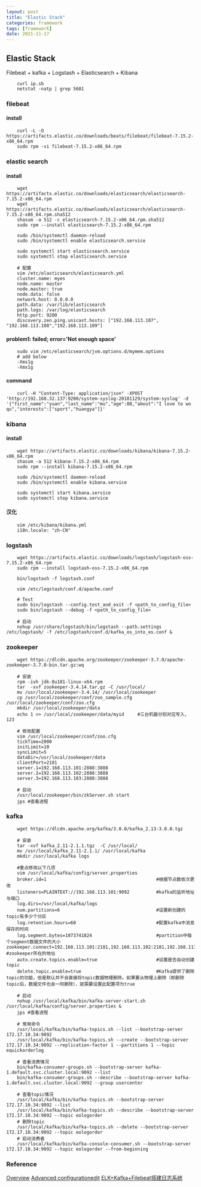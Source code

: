 ```yaml
---
layout: post
title: "Elastic Stack"
categories: framework
tags: [framework]
date: 2021-11-17
---
```


## Elastic Stack

Filebeat + kafka + Logstash + Elasticsearch + Kibana

		curl ip.sb
		netstat -natp | grep 5601

### filebeat

#### install

		curl -L -O https://artifacts.elastic.co/downloads/beats/filebeat/filebeat-7.15.2-x86_64.rpm
		sudo rpm -vi filebeat-7.15.2-x86_64.rpm

### elastic search

#### install

		wget https://artifacts.elastic.co/downloads/elasticsearch/elasticsearch-7.15.2-x86_64.rpm
		wget https://artifacts.elastic.co/downloads/elasticsearch/elasticsearch-7.15.2-x86_64.rpm.sha512
		shasum -a 512 -c elasticsearch-7.15.2-x86_64.rpm.sha512
		sudo rpm --install elasticsearch-7.15.2-x86_64.rpm

		sudo /bin/systemctl daemon-reload
		sudo /bin/systemctl enable elasticsearch.service

		sudo systemctl start elasticsearch.service
		sudo systemctl stop elasticsearch.service

		# 配置
		vim /etc/elasticsearch/elasticsearch.yml
		cluster.name: myes
		node.name: master
		node.master: true
		node.data: false
		network.host: 0.0.0.0
		path.data: /var/lib/elasticsearch
		path.logs: /var/log/elasticsearch
		http.port: 9200
		discovery.zen.ping.unicast.hosts: ["192.168.113.107", "192.168.113.108","192.168.113.109"]

#### problem1: failed; error='Not enough space'

		sudo vim /etc/elasticsearch/jvm.options.d/mymem.options
		# add below 
		-Xms1g
		-Xmx1g

#### command

		curl -H "Content-Type: application/json" -XPOST 'http://192.168.32.137:9200/system-syslog-20181129/system-syslog' -d '{"first_name":"yuan","last_name":"mu","age":88,"about":"I love to wo qu","interests":["sport","huangya"]}'

### kibana

#### install 

		wget https://artifacts.elastic.co/downloads/kibana/kibana-7.15.2-x86_64.rpm
		shasum -a 512 kibana-7.15.2-x86_64.rpm 
		sudo rpm --install kibana-7.15.2-x86_64.rpm

		sudo /bin/systemctl daemon-reload
		sudo /bin/systemctl enable kibana.service

		sudo systemctl start kibana.service
		sudo systemctl stop kibana.service

#### 汉化
		vim /etc/kibana/kibana.yml
		i18n.locale: "zh-CN"

### logstash

		wget https://artifacts.elastic.co/downloads/logstash/logstash-oss-7.15.2-x86_64.rpm
		sudo rpm --install logstash-oss-7.15.2-x86_64.rpm 

		bin/logstash -f logstash.conf

		vim /etc/logstash/conf.d/apache.conf

		# Test
		sudo bin/logstash --config.test_and_exit -f <path_to_config_file>
		sudo bin/logstash --debug -f <path_to_config_file>

		# 启动
		nohup /usr/share/logstash/bin/logstash --path.settings /etc/logstash/ -f /etc/logstash/conf.d/kafka_os_into_es.conf &

### zookeeper

		wget https://dlcdn.apache.org/zookeeper/zookeeper-3.7.0/apache-zookeeper-3.7.0-bin.tar.gz:wq

		# 安装
		rpm -ivh jdk-8u181-linux-x64.rpm
		tar  -xvf zookeeper-3.4.14.tar.gz -C /usr/local/
		mv /usr/local/zookeeper-3.4.14/ /usr/local/zookeeper
		cp /usr/local/zookeeper/conf/zoo_sample.cfg  /usr/local/zookeeper/conf/zoo.cfg
		mkdir /usr/local/zookeeper/data
		echo 1 >> /usr/local/zookeeper/data/myid     #三台机器分别对应写入，123

		# 修改配置
		vim /usr/local/zookeeper/conf/zoo.cfg 
		tickTime=2000
		initLimit=10
		syncLimit=5
		dataDir=/usr/local/zookeeper/data
		clientPort=2181
		server.1=192.168.113.101:2888:3888
		server.2=192.168.113.102:2888:3888
		server.3=192.168.113.103:2888:3888

		# 启动
		/usr/local/zookeeper/bin/zkServer.sh start
		jps #查看进程


### kafka

		wget https://dlcdn.apache.org/kafka/3.0.0/kafka_2.13-3.0.0.tgz

		# 安装
		tar -xvf kafka_2.11-2.1.1.tgz  -C /usr/local/
		mv /usr/local/kafka_2.11-2.1.1/ /usr/local/kafka
		mkdir /usr/local/kafka logs

		#重点修改以下几项
		vim /usr/local/kafka/config/server.properties
		broker.id=1                                         #根据节点数依次更改       
		listeners=PLAINTEXT://192.168.113.101:9092          #kafka的监听地址与端口
		log.dirs=/usr/local/kafka/logs
		num.partitions=6                                    #设置新创建的topic有多少个分区
		log.retention.hours=60                              #配置kafka中消息保存的时间
		log.segment.bytes=1073741824                        #partition中每个segment数据文件的大小          zookeeper.connect=192.168.113.101:2181,192.168.113.102:2181,192.168.113.103:2181   #zookeeper所在的地址      
		auto.create.topics.enable=true                      #设置是否自动创建topic
		delete.topic.enable=true                            #Kafka提供了删除topic的功能，但是默认并不会直接将topic数据物理删除。如果要从物理上删除（即删除topic后，数据文件也会一同删除），就需要设置此配置项为true

		# 启动
		nohup /usr/local/kafka/bin/kafka-server-start.sh /usr/local/kafka/config/server.properties &
		jps #查看进程

		# 常用命令
		/usr/local/kafka/bin/kafka-topics.sh --list --bootstrap-server 172.17.10.34:9092
		/usr/local/kafka/bin/kafka-topics.sh --create --bootstrap-server 172.17.10.34:9092 --replication-factor 1 --partitions 1 --topic equickorderlog

		# 查看消费情况
		bin/kafka-consumer-groups.sh --bootstrap-server kafka-1.default.svc.cluster.local:9092 --list
		bin/kafka-consumer-groups.sh --describe --bootstrap-server kafka-1.default.svc.cluster.local:9092 --group usercenter

		# 查看topic情况
		/usr/local/kafka/bin/kafka-topics.sh --bootstrap-server 172.17.10.34:9092 --list
		/usr/local/kafka/bin/kafka-topics.sh --describe --bootstrap-server 172.17.10.34:9092 --topic eologorder
		# 删除topic
		/usr/local/kafka/bin/kafka-topics.sh --delete --bootstrap-server 172.17.10.34:9092 --topic eologorder
		# 启动消费者
		/usr/local/kafka/bin/kafka-console-consumer.sh --bootstrap-server 172.17.10.34:9092 --topic eologorder --from-beginning




### Reference
[Overview](https://www.elastic.co/guide/index.html)
[Advanced configurationedit](https://www.elastic.co/guide/en/elasticsearch/reference/master/advanced-configuration.html#set-jvm-heap-size)
[ELK+Kafka+Filebeat搭建日志系统](https://blog.51cto.com/u_13950323/2502774)
